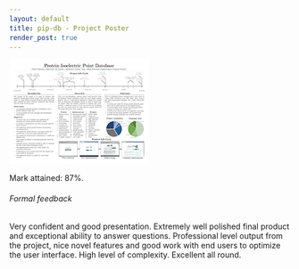 ```yaml
---
layout: default
title: pip-db - Project Poster
render_post: true
---
```


<div class="paper">
  <a href="/u/aston/pip-db/poster.pdf"
     title="Click to read full paper" target="_blank">
    <img src="/u/aston/pip-db/poster.png"/>
  </a>
  <p class="description">
    Mark attained: 87%.
  </p>
</div>

###### Formal feedback

Very confident and good presentation. Extremely well polished final
product and exceptional ability to answer questions. Professional
level output from the project, nice novel features and good work with
end users to optimize the user interface. High level of
complexity. Excellent all round.
